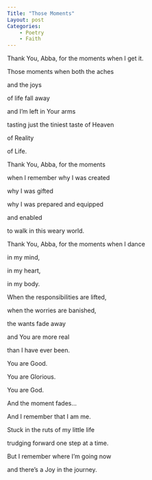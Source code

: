 ```yaml
---
Title: "Those Moments"
Layout: post
Categories:
    - Poetry
    - Faith
---
```

Thank You, Abba, for the moments when I get it.

Those moments when both the aches

and the joys

of life fall away

and I’m left in Your arms

tasting just the tiniest taste of Heaven

of Reality

of Life.


Thank You, Abba, for the moments

when I remember why I was created

why I was gifted

why I was prepared and equipped

and enabled

to walk in this weary world.


Thank You, Abba, for the moments when I dance

in my mind,

in my heart,

in my body.


When the responsibilities are lifted,

when the worries are banished,

the wants fade away

and You are more real

than I have ever been.


You are Good.

You are Glorious.

You are God.


And the moment fades…

And I remember that I am me.

Stuck in the ruts of my little life

trudging forward one step at a time.


But I remember where I’m going now

and there’s a Joy in the journey.
